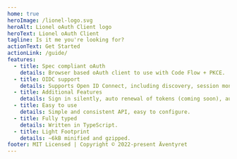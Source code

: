 ```yaml
---
home: true
heroImage: /lionel-logo.svg
heroAlt: Lionel oAuth Client logo
heroText: Lionel oAuth Client
tagline: Is it me you're looking for?
actionText: Get Started
actionLink: /guide/
features:
  - title: Spec compliant oAuth
    details: Browser based oAuth client to use with Code Flow + PKCE.
  - title: OIDC support
    details: Supports Open ID Connect, including discovery, session monitoring (coming soon) and RP initiated logout.
  - title: Additional Features
    details: Sign in silently, auto renewal of tokens (coming soon), authentication subscription and much more.
  - title: Easy to use
    details: Simple and consistent API, easy to configure.
  - title: Fully typed
    details: Written in TypeScript.
  - title: Light Footprint
    details: ~6kB minified and gzipped.
footer: MIT Licensed | Copyright © 2022-present Äventyret
---
```

